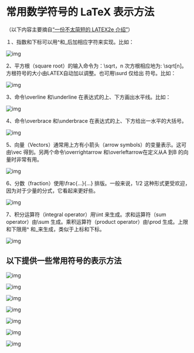# 常用数学符号的 LaTeX 表示方法

（以下内容主要摘自[“一份不太简短的 LATEX2e 介绍”](http://www.mohu.org/info/lshort-cn.pdf)）

１、指数和下标可以用^和_后加相应字符来实现。比如：

![img](https://raw.githubusercontent.com/ebxeax/images/main/foot.gif)

2、平方根（square root）的输入命令为：\sqrt，n 次方根相应地为: \sqrt[n]。方根符号的大小由LATEX自动加以调整。也可用\surd 仅给出
符号。比如：

![img](https://raw.githubusercontent.com/ebxeax/images/main/sqrt.gif)

3、命令\overline 和\underline 在表达式的上、下方画出水平线。比如：

![img](https://raw.githubusercontent.com/ebxeax/images/main/overline.gif)

4、命令\overbrace 和\underbrace 在表达式的上、下方给出一水平的大括号。

![img](https://raw.githubusercontent.com/ebxeax/images/main/brace.gif)

5、向量（Vectors）通常用上方有小箭头（arrow symbols）的变量表示。这可由\vec 得到。另两个命令\overrightarrow 和\overleftarrow在定义从A 到B 的向量时非常有用。

![img](https://raw.githubusercontent.com/ebxeax/images/main/vec.gif)

6、分数（fraction）使用\frac{...}{...} 排版。一般来说，1/2 这种形式更受欢迎，因为对于少量的分式，它看起来更好些。

![img](https://raw.githubusercontent.com/ebxeax/images/main/frac.gif)

7、积分运算符（integral operator）用\int 来生成。求和运算符（sum operator）由\sum 生成。乘积运算符（product operator）由\prod 生成。上限和下限用^ 和_来生成，类似于上标和下标。

![img](https://raw.githubusercontent.com/ebxeax/images/main/int.gif)

## 以下提供一些常用符号的表示方法

![img](https://raw.githubusercontent.com/ebxeax/images/main/1.gif)

![img](https://raw.githubusercontent.com/ebxeax/images/main/2.gif)

![img](https://raw.githubusercontent.com/ebxeax/images/main/3.gif)

![img](https://raw.githubusercontent.com/ebxeax/images/main/4.gif)

![img](https://raw.githubusercontent.com/ebxeax/images/main/5.gif)

![img](https://raw.githubusercontent.com/ebxeax/images/main/6.gif)

![img](https://raw.githubusercontent.com/ebxeax/images/main/7.gif)